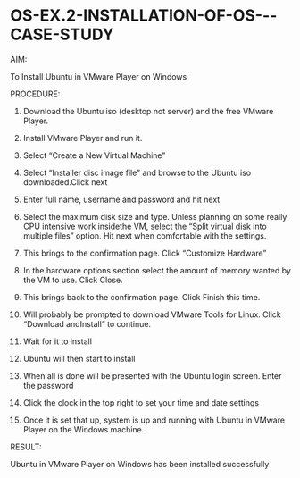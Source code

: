 # OS-EX.2-INSTALLATION-OF-OS---CASE-STUDY

AIM:

To Install Ubuntu in VMware Player on Windows

PROCEDURE:

1. Download the Ubuntu iso (desktop not server) and the free VMware Player.
 
2. Install VMware Player and run it.
  
3. Select “Create a New Virtual Machine”
 
5. Select “Installer disc image file” and browse to the Ubuntu iso downloaded.Click next
 
6. Enter full name, username and password and hit next
   
7. Select the maximum disk size and type. Unless planning on some really CPU intensive work insidethe VM, select the “Split virtual disk into multiple files” option. Hit next when comfortable with the settings.
 
8. This brings to the confirmation page. Click “Customize Hardware”
 
9. In the hardware options section select the amount of memory wanted by the VM to use. Click Close.

10. This brings back to the confirmation page. Click Finish this time.
  
11. Will probably be prompted to download VMware Tools for Linux. Click “Download andInstall” to continue.
 
12. Wait for it to install
      
13. Ubuntu will then start to install
 
14. When all is done will be presented with the Ubuntu login screen. Enter the password
  
15. Click the clock in the top right to set your time and date settings
    
16. Once it is set that up, system is up and running with Ubuntu in VMware Player on the Windows machine.

RESULT:

Ubuntu in VMware Player on Windows has been installed successfully
